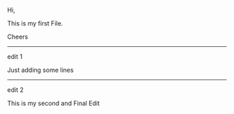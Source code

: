 Hi, 

This is my first File.

Cheers

-----------------

edit 1

Just adding some lines


-----------

edit 2

This is my second and Final Edit
